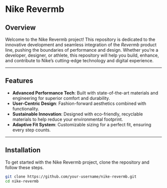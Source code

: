 # **Nike Revermb**

## **Overview**
Welcome to the Nike Revermb project! This repository is dedicated to the innovative development and seamless integration of the *Revermb* product line, pushing the boundaries of performance and design. Whether you’re a developer, designer, or athlete, this repository will help you build, enhance, and contribute to Nike’s cutting-edge technology and digital experience.

---

## **Features**
- **Advanced Performance Tech**: Built with state-of-the-art materials and engineering for superior comfort and durability.
- **User-Centric Design**: Fashion-forward aesthetics combined with functionality.
- **Sustainable Innovation**: Designed with eco-friendly, recyclable materials to help reduce your environmental footprint.
- **Adaptive Fit System**: Customizable sizing for a perfect fit, ensuring every step counts.

---

## **Installation**

To get started with the Nike Revermb project, clone the repository and follow these steps.

```bash
git clone https://github.com/your-username/nike-revermb.git
cd nike-revermb
